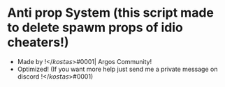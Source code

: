 # Anti prop System (this script made to delete spawm props of idio cheaters!)

- Made by !</𝘬𝘰𝘴𝘵𝘢𝘴>#0001| Argos Community!
- Optimized!
(If you want more help just send me a private message on discord !</𝘬𝘰𝘴𝘵𝘢𝘴>#0001)
